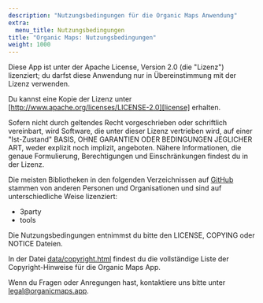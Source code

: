 ```yaml
---
description: "Nutzungsbedingungen für die Organic Maps Anwendung"
extra:
  menu_title: Nutzungsbedingungen
title: "Organic Maps: Nutzungsbedingungen"
weight: 1000
---
```


Diese App ist unter der Apache License, Version 2.0 (die "Lizenz")
lizenziert; du darfst diese Anwendung nur in Übereinstimmung mit der Lizenz
verwenden.

Du kannst eine Kopie der Lizenz unter
[http://www.apache.org/licenses/LICENSE-2.0][license] erhalten.

Sofern nicht durch geltendes Recht vorgeschrieben oder schriftlich
vereinbart, wird Software, die unter dieser Lizenz vertrieben wird, auf
einer "Ist-Zustand" BASIS, OHNE GARANTIEN ODER BEDINGUNGEN JEGLICHER ART,
weder explizit noch implizit, angeboten. Nähere Informationen, die genaue
Formulierung, Berechtigungen und Einschränkungen findest du in der Lizenz.

Die meisten Bibliotheken in den folgenden Verzeichnissen auf
[GitHub][github] stammen von anderen Personen und Organisationen und sind
auf unterschiedliche Weise lizenziert:

- 3party
- tools

Die Nutzungsbedingungen entnimmst du bitte den LICENSE, COPYING oder NOTICE
Dateien.

In der Datei [data/copyright.html][copyright] findest du die vollständige
Liste der Copyright-Hinweise für die Organic Maps App.

Wenn du Fragen oder Anregungen hast, kontaktiere uns bitte unter
[legal@organicmaps.app](mailto:legal@organicmaps.app).

[github]: https://github.com/organicmaps/organicmaps
[license]: http://www.apache.org/licenses/LICENSE-2.0
[copyright]: https://github.com/organicmaps/organicmaps/blob/master/data/copyright.html
